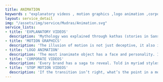 ```yaml
---
title: ANIMATION
keywords : "explanatory videos , motion graphics ,logo animation ,corporate videos ,STOP MOTION VIDEOS,"
layout: service_detail
img: "/assets/img/service/Mudras/Animation.svg"
service_lists:
- title: 'EXPLANATORY VIDEOS'
  description: 'Mythology was explained through kathas (stories in Sanskrit). These were in various forms such as songs, dances, folk impressions and paintings. These are unrecorded, untold, unwritten histories passed on from one generation to the other. How did they survive through these centuries? That’s the beauty of human communication. It’s in the simplicity of explanation. To tell something is information lost, to explain something in a believable fashion is information gained. Our explanatory videos are made with a team of best art and sound engineers who know their characters and sets well to bring in the right cut. Having close contact with deliberation and explanation, we are making the communication strategy through videos more immersive. It is a new way of storytelling, told in a way no one has.'
- title: 'MOTION GRAPHICS'
  description: 'The illusion of motion is not just deceptive, it also is the most creative standard that meets the eye. Some might call it mirage or a natural occurrence, but nature has its own play with movement. To perfect the art of motion graphics, we take the best of tools and intellect from the motion pictures and other production formats. Our characters are hand made from repeated sketches, maquette, best gallery productions and repeatedly refined to meet the design core of your story. We tear apart all known restrictions in making motion an emotion. As we engage with a wide latitude to design what is a relevant context, graphics has better light, shadow, movement and action. Come and experience how a magnum opus is made and delivered to the big screen.'
- title: 'LOGO ANIMATION'
  description: 'The most inanimate object has a face and personality. It stems out of open discussion and debate. It must appeal to all generations and should hold its own. It should be a self-speaker without requiring any assistance. These are not just the characteristics of a logo, it is an identity. Animating that identity needs brains that understand the gravitas. These brains are called logo animation experts and we have them in full at Little Brahma. We render each move with care and caution, that way the charisma of the logo is not lost. Making the graphic interface so smooth, the logo stands out from the rest. Marking a presence with creative animation, logos are the new idols of the modern world.'
- title: 'CORPORATE VIDEOS'
  description: 'Every brand has a saga to reveal. Told in myriad styles, the saga becomes an epic over a period. It should be that way. To make one’s presence felt and revered commands respect and adoration. Showcasing that level of maturity needs the rights talents. We make your corporate video take the center stage. Armed with industry leading technical and production capabilities we are perfecting each shot and rendering it to large canvas size. It is the art of making it a perfect combination of structure and independence and requires a design thinking attitude in filmmaking which we hone constantly. The videos are getting sharper and smarter with each delivery, making the entire storyboard deserve its rightful standing ovation.'
- title: 'STOP MOTION VIDEOS'
  description: 'If the transition isn’t right, what’s the point in a movement making a grand entrance quips every choreographer. Artistic movements in dance is complete with expressions and these are best portrayed if the dancer has grace and exactness. Similar knowledge is required in stop motion videos. In every iteration, there needs to be a strong emphasis on creative flexibility. There should be symmetry and semblance. Bringing all these qualities is a rare feat. As we combine various artistic and technical disciplines to produce a stunning animation that beckons the first call in the award ceremony, we are making the red carpet more discernible. Your storyboard will be brought into life to the world’s eyes through our master craftsmen. It’s the curtain call for the grand applause.'
---
```


